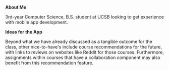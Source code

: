 **About Me**

3rd-year Computer Science, B.S. student at UCSB looking to get experience with mobile app development.

**Ideas for the App**

Beyond what we have already discussed as a tangible outcome for the class, other nice-to-have's include course recommendations for the future, with links to reviews on websites like Reddit for those courses. Furthermore, assignments within courses that have a collaboration component may also benefit from this recommendation feature.
